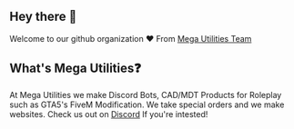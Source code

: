 ## Hey there 👋
Welcome to our github organization
❤️ From [Mega Utilities Team](https://github.com/Roleplay-Utilities)

<!--

**Here are some ideas to get you started:**

🙋‍♀️ A short introduction - what is your organization all about?
🌈 Contribution guidelines - how can the community get involved?
👩‍💻 Useful resources - where can the community find your docs? Is there anything else the community should know?
🍿 Fun facts - what does your team eat for breakfast?
🧙 Remember, you can do mighty things with the power of [Markdown](https://docs.github.com/github/writing-on-github/getting-started-with-writing-and-formatting-on-github/basic-writing-and-formatting-syntax)
-->

## What's Mega Utilities❓️
At Mega Utilities we make Discord Bots, CAD/MDT Products for Roleplay such as GTA5's FiveM Modification. We take special orders and we make websites. Check us out on [Discord](https://discord.gg/J9N6evPF8Y) If you're intested!
